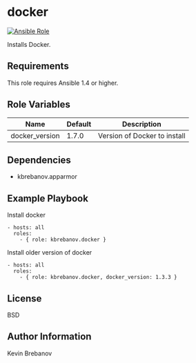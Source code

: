 docker
======

[![Ansible Role](https://img.shields.io/ansible/role/3872.svg)](https://galaxy.ansible.com/list#/roles/3872)

Installs Docker.

Requirements
------------

This role requires Ansible 1.4 or higher.

Role Variables
--------------

| Name           | Default | Description                  |
|----------------|---------|------------------------------|
| docker_version | 1.7.0   | Version of Docker to install |

Dependencies
------------

- kbrebanov.apparmor

Example Playbook
----------------

Install docker
```
- hosts: all
  roles:
    - { role: kbrebanov.docker }
```

Install older version of docker
```
- hosts: all
  roles:
    - { role: kbrebanov.docker, docker_version: 1.3.3 }
```

License
-------

BSD

Author Information
------------------

Kevin Brebanov
